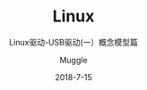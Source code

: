 ---
layout:     post
title:      Linux
subtitle:   Linux驱动-USB驱动(一）概念模型篇
date:       2018-7-15
author:     Muggle
header-img:
catalog: 	 true
tags:
    - Linux驱动
---